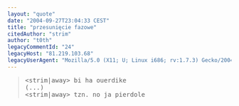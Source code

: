 ```yaml
---
layout: "quote"
date: "2004-09-27T23:04:33 CEST"
title: "przesunięcie fazowe"
citedAuthor: "strim"
author: "t0th"
legacyCommentId: "24"
legacyHost: "81.219.103.68"
legacyUserAgent: "Mozilla/5.0 (X11; U; Linux i686; rv:1.7.3) Gecko/20040914 Firefox/0.10"
---
```



<blockquote><tt>&lt;strim|away&gt; bi ha ouerdike<br>
(...)<br>
&lt;strim|away&gt; tzn. no ja pierdole</tt></blockquote>
